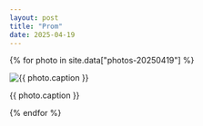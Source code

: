 ```yaml
---
layout: post
title: "Prom"
date: 2025-04-19
---
```


{% for photo in site.data["photos-20250419"] %}
  <div>
    <img src="{{ site.baseurl }}/photos/{{ photo.file }}" alt="{{ photo.caption }}">
    <p>{{ photo.caption }}</p>
  </div>
{% endfor %}